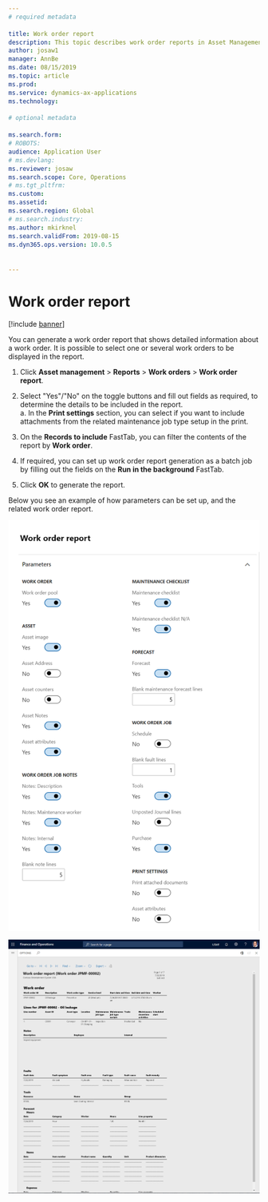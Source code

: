 ```yaml
---
# required metadata

title: Work order report
description: This topic describes work order reports in Asset Management.
author: josaw1
manager: AnnBe
ms.date: 08/15/2019
ms.topic: article
ms.prod: 
ms.service: dynamics-ax-applications
ms.technology: 

# optional metadata

ms.search.form: 
# ROBOTS: 
audience: Application User
# ms.devlang: 
ms.reviewer: josaw
ms.search.scope: Core, Operations
# ms.tgt_pltfrm: 
ms.custom: 
ms.assetid: 
ms.search.region: Global
# ms.search.industry: 
ms.author: mkirknel
ms.search.validFrom: 2019-08-15
ms.dyn365.ops.version: 10.0.5


---
```


# Work order report


[!include [banner](../../includes/banner.md)]

 


You can generate a work order report that shows detailed information about a work order. It is possible to select one or several work orders to be displayed in the report.

1. Click **Asset management** > **Reports** > **Work orders** > **Work order report**.

2. Select "Yes"/"No" on the toggle buttons and fill out fields as required, to determine the details to be included in the report.  
  a. In the **Print settings** section, you can select if you want to include attachments from the related maintenance job type setup in the print.

3. On the **Records to include** FastTab, you can filter the contents of the report by **Work order**.

4. If required, you can set up work order report generation as a batch job by filling out the fields on the **Run in the background** FastTab.

5. Click **OK** to generate the report.

Below you see an example of how parameters can be set up, and the related work order report.

![Figure 1](media/20-work-orders.png)


![Figure 2](media/21-work-orders.png)


